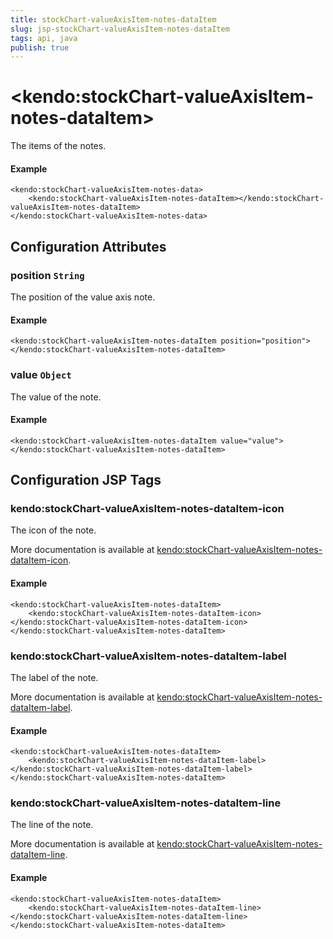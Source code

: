 ```yaml
---
title: stockChart-valueAxisItem-notes-dataItem
slug: jsp-stockChart-valueAxisItem-notes-dataItem
tags: api, java
publish: true
---
```


# \<kendo:stockChart-valueAxisItem-notes-dataItem\>

The items of the notes.

#### Example
    <kendo:stockChart-valueAxisItem-notes-data>
        <kendo:stockChart-valueAxisItem-notes-dataItem></kendo:stockChart-valueAxisItem-notes-dataItem>
    </kendo:stockChart-valueAxisItem-notes-data>

## Configuration Attributes

### position `String`

The position of the value axis note.

#### Example
    <kendo:stockChart-valueAxisItem-notes-dataItem position="position">
    </kendo:stockChart-valueAxisItem-notes-dataItem>

### value `Object`

The value of the note.

#### Example
    <kendo:stockChart-valueAxisItem-notes-dataItem value="value">
    </kendo:stockChart-valueAxisItem-notes-dataItem>


##  Configuration JSP Tags

### kendo:stockChart-valueAxisItem-notes-dataItem-icon

The icon of the note.

More documentation is available at [kendo:stockChart-valueAxisItem-notes-dataItem-icon](stockchart/valueaxisitem-notes-dataitem-icon).

#### Example

    <kendo:stockChart-valueAxisItem-notes-dataItem>
        <kendo:stockChart-valueAxisItem-notes-dataItem-icon></kendo:stockChart-valueAxisItem-notes-dataItem-icon>
    </kendo:stockChart-valueAxisItem-notes-dataItem>

### kendo:stockChart-valueAxisItem-notes-dataItem-label

The label of the note.

More documentation is available at [kendo:stockChart-valueAxisItem-notes-dataItem-label](stockchart/valueaxisitem-notes-dataitem-label).

#### Example

    <kendo:stockChart-valueAxisItem-notes-dataItem>
        <kendo:stockChart-valueAxisItem-notes-dataItem-label></kendo:stockChart-valueAxisItem-notes-dataItem-label>
    </kendo:stockChart-valueAxisItem-notes-dataItem>

### kendo:stockChart-valueAxisItem-notes-dataItem-line

The line of the note.

More documentation is available at [kendo:stockChart-valueAxisItem-notes-dataItem-line](stockchart/valueaxisitem-notes-dataitem-line).

#### Example

    <kendo:stockChart-valueAxisItem-notes-dataItem>
        <kendo:stockChart-valueAxisItem-notes-dataItem-line></kendo:stockChart-valueAxisItem-notes-dataItem-line>
    </kendo:stockChart-valueAxisItem-notes-dataItem>

